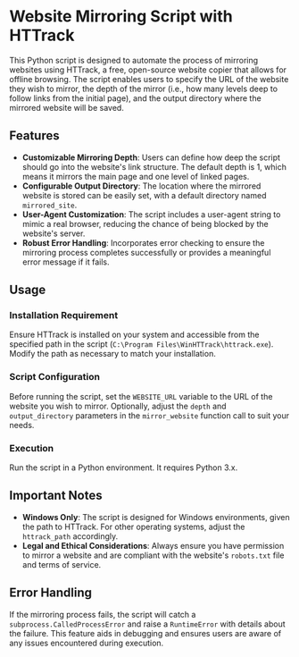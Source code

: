 # Website Mirroring Script with HTTrack

This Python script is designed to automate the process of mirroring websites using HTTrack, a free, open-source website copier that allows for offline browsing. The script enables users to specify the URL of the website they wish to mirror, the depth of the mirror (i.e., how many levels deep to follow links from the initial page), and the output directory where the mirrored website will be saved.

## Features
- **Customizable Mirroring Depth**: Users can define how deep the script should go into the website's link structure. The default depth is 1, which means it mirrors the main page and one level of linked pages.
- **Configurable Output Directory**: The location where the mirrored website is stored can be easily set, with a default directory named `mirrored_site`.
- **User-Agent Customization**: The script includes a user-agent string to mimic a real browser, reducing the chance of being blocked by the website's server.
- **Robust Error Handling**: Incorporates error checking to ensure the mirroring process completes successfully or provides a meaningful error message if it fails.

## Usage

### Installation Requirement
Ensure HTTrack is installed on your system and accessible from the specified path in the script (`C:\Program Files\WinHTTrack\httrack.exe`). Modify the path as necessary to match your installation.

### Script Configuration
Before running the script, set the `WEBSITE_URL` variable to the URL of the website you wish to mirror. Optionally, adjust the `depth` and `output_directory` parameters in the `mirror_website` function call to suit your needs.

### Execution
Run the script in a Python environment. It requires Python 3.x.

## Important Notes

- **Windows Only**: The script is designed for Windows environments, given the path to HTTrack. For other operating systems, adjust the `httrack_path` accordingly.
- **Legal and Ethical Considerations**: Always ensure you have permission to mirror a website and are compliant with the website's `robots.txt` file and terms of service.

## Error Handling

If the mirroring process fails, the script will catch a `subprocess.CalledProcessError` and raise a `RuntimeError` with details about the failure. This feature aids in debugging and ensures users are aware of any issues encountered during execution.


